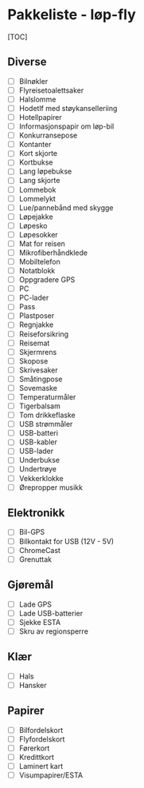 # Pakkeliste - løp-fly
[TOC]
## Diverse
- [ ] Bilnøkler
- [ ] Flyreisetoalettsaker
- [ ] Halslomme
- [ ] Hodetlf med støykanselleriing
- [ ] Hotellpapirer
- [ ] Informasjonspapir om løp-bil
- [ ] Konkurransepose
- [ ] Kontanter
- [ ] Kort skjorte
- [ ] Kortbukse
- [ ] Lang løpebukse
- [ ] Lang skjorte
- [ ] Lommebok
- [ ] Lommelykt
- [ ] Lue/pannebånd med skygge
- [ ] Løpejakke
- [ ] Løpesko
- [ ] Løpesokker
- [ ] Mat for reisen
- [ ] Mikrofiberhåndklede
- [ ] Mobiltelefon
- [ ] Notatblokk
- [ ] Oppgradere GPS
- [ ] PC
- [ ] PC-lader
- [ ] Pass
- [ ] Plastposer
- [ ] Regnjakke
- [ ] Reiseforsikring
- [ ] Reisemat
- [ ] Skjermrens
- [ ] Skopose
- [ ] Skrivesaker
- [ ] Småtingpose
- [ ] Sovemaske
- [ ] Temperaturmåler
- [ ] Tigerbalsam
- [ ] Tom drikkeflaske
- [ ] USB strømmåler
- [ ] USB-batteri
- [ ] USB-kabler
- [ ] USB-lader
- [ ] Underbukse
- [ ] Undertrøye
- [ ] Vekkerklokke
- [ ] Ørepropper musikk
## Elektronikk
- [ ] Bil-GPS
- [ ] Bilkontakt for USB (12V - 5V)
- [ ] ChromeCast
- [ ] Grenuttak
## Gjøremål
- [ ] Lade GPS
- [ ] Lade USB-batterier
- [ ] Sjekke ESTA
- [ ] Skru av regionsperre
## Klær
- [ ] Hals
- [ ] Hansker
## Papirer
- [ ] Bilfordelskort
- [ ] Flyfordelskort
- [ ] Førerkort
- [ ] Kredittkort
- [ ] Laminert kart
- [ ] Visumpapirer/ESTA
